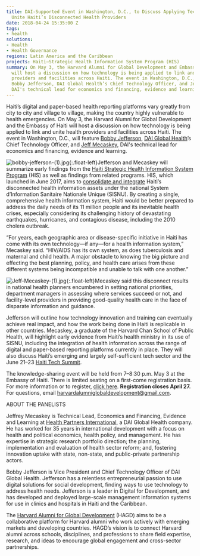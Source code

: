 ```yaml
---
title: DAI-Supported Event in Washington, D.C., to Discuss Applying Technology to
  Unite Haiti’s Disconnected Health Providers
date: 2018-04-24 15:35:00 Z
tags:
- health
solutions:
- Health
- Health Governance
regions: Latin America and the Caribbean
projects: Haiti—Strategic Health Information System Program (HIS)
summary: On May 3, the Harvard Alumni for Global Development and Embassy of Haiti
  will host a discussion on how technology is being applied to link and unite health
  providers and facilities across Haiti. The event in Washington, D.C., will feature
  Bobby Jefferson, DAI Global Health’s Chief Technology Officer, and Jeff Mecaskey,
  DAI's technical lead for economics and financing, evidence and learning.
---
```


Haiti’s digital and paper-based health reporting platforms vary greatly from city to city and village to village, making the country highly vulnerable to health emergencies. On May 3, the Harvard Alumni for Global Development and the Embassy of Haiti will host a discussion on how technology is being applied to link and unite health providers and facilities across Haiti. The event in Washington, D.C., will feature [Bobby Jefferson](https://www.dai.com/who-we-are/our-team/bobby-jefferson), [DAI Global Health](https://www.dai.com/our-work/solutions/health)’s Chief Technology Officer, and [Jeff Mecaskey](https://www.dai.com/who-we-are/our-team/jeffrey-mecaskey), DAI's technical lead for economics and financing, evidence and learning.

![bobby-jefferson-(1).jpg](/uploads/bobby-jefferson-(1).jpg){:.float-left}Jefferson and Mecaskey will summarize early findings from the [Haiti Strategic Health Information System Program](https://www.dai.com/our-work/projects/haiti-strategic-health-information-system-his-program) (HIS) as well as findings from related programs. HIS, which launched in June 2017, aims to [consolidate and integrate](https://www.dai.com/news/dai-to-launch-usaid-health-information-system-program-in-haiti) Haiti’s disconnected health information assets under the national System d’Information Sanitaire Nationale Unique (SISNU). By creating a single, comprehensive health information system, Haiti would be better prepared to address the daily needs of its 11 million people and its inevitable health crises, especially considering its challenging history of devastating earthquakes, hurricanes, and contagious disease, including the 2010 cholera outbreak.

“For years, each geographic area or disease-specific initiative in Haiti has come with its own technology—if any—for a health information system,” Mecaskey said. “HIV/AIDS has its own system, as does tuberculosis and maternal and child health. A major obstacle to knowing the big picture and effecting the best planning, policy, and health care arises from these different systems being incompatible and unable to talk with one another.”

![Jeff-Mecaskey-(1).jpg](/uploads/Jeff-Mecaskey-(1).jpg){:.float-left}Mecaskey said this disconnect results in national health planners encumbered in setting national priorities, department managers in assessing where services succeed or not, and facility-level providers in providing good-quality health care in the face of disparate information and guidance.

Jefferson will outline how technology innovation and training can eventually achieve real impact, and how the work being done in Haiti is replicable in other countries. Mecaskey, a graduate of the Harvard Chan School of Public Health, will highlight early evidence from Haiti’s health ministry in its use of SISNU, including the integration of health information across the range of digital and paper-based reporting platforms currently in place. They will also discuss Haiti’s emerging and largely self-sufficient tech sector and the June 21–23 [Haiti Tech Summit](http://haititechsummit.com/).

The knowledge-sharing event will be held from 7–8:30 p.m. May 3 at the Embassy of Haiti. There is limited seating on a first-come registration basis. For more information or to register, [click here](https://docs.google.com/forms/d/e/1FAIpQLSee7AObxy2KrjqPk-PL-XIIeyu8zljV2K4tYNbzA_HLOj62Bw/viewform). **Registration closes April 27.** For questions, email [harvardalumniglobaldevelopment@gmail.com](mailto:harvardalumniglobaldevelopment@gmail.com). 

ABOUT THE PANELISTS

Jeffrey Mecaskey is Technical Lead, Economics and Financing, Evidence and Learning at [Health Partners International](http://healthpartners-int.co.uk/), a DAI Global Health company. He has worked for 35 years in international development with a focus on health and political economics, health policy, and management. He has expertise in strategic research portfolio direction; the planning, implementation and evaluation of health sector reform; and, fostering innovation uptake with state, non-state, and public-private partnership actors.

Bobby Jefferson is Vice President and Chief Technology Officer of DAI Global Health. Jefferson has a relentless entrepreneurial passion to use digital solutions for social development, finding ways to use technology to address health needs. Jefferson is a leader in Digital for Development, and has developed and deployed large-scale management information systems for use in clinics and hospitals in Haiti and the Caribbean.

The [Harvard Alumni for Global Development](https://alumni.harvard.edu/community/clubs-sigs/sigs-directory#findsig) (HAGD) aims to be a collaborative platform for Harvard alumni who work actively with emerging markets and developing countries. HAGD’s vision is to connect Harvard alumni across schools, disciplines, and professions to share field expertise, research, and ideas to encourage global engagement and cross-sector partnerships.